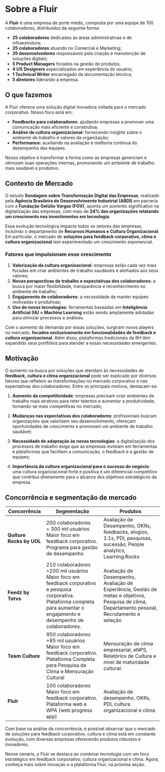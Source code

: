 # **Sobre a Fluir**

A **Fluir** é uma empresa de porte médio, composta por uma equipe de 100 colaboradores, distribuídos da seguinte forma:

- **25 colaboradores** dedicados às áreas administrativas e de infraestrutura;
- **25 colaboradores** atuando no Comercial e Marketing;
- **35 desenvolvedores** responsáveis pela criação e manutenção de soluções digitais;
- **5 Product Managers** focados na gestão de produtos;
- **4 UX Designers** especializados em experiência do usuário;
- **1 Technical Writer** encarregado da documentação técnica;
- **5 diretores** liderando a empresa.

## **O que fazemos**

A Fluir oferece uma solução digital inovadora voltada para o mercado corporativo. Nosso foco está em:

- **Feedbacks para colaboradores:** ajudando empresas a promover uma comunicação mais eficiente e construtiva;
- **Análise de cultura organizacional:** fornecendo insights sobre o ambiente de trabalho e valores da organização;
- **Performance:** auxiliando na avaliação e melhoria contínua do desempenho das equipes.

Nosso objetivo é transformar a forma como as empresas gerenciam e otimizam suas operações internas, promovendo um ambiente de trabalho mais saudável e produtivo.


## **Contexto de Mercado**

O estudo **Sondagem sobre Transformação Digital das Empresas**, realizado pela **Agência Brasileira de Desenvolvimento Industrial (ABDI)** em parceria com a **Fundação Getúlio Vargas (FGV)**, aponta um aumento significativo na digitalização das empresas, com mais de **24% das organizações relatando um crescimento nos investimentos em tecnologia**.

Essa evolução tecnológica impacta todos os setores das empresas, incluindo o departamento de **Recursos Humanos e Cultura Organizacional**. Em particular, o mercado de **soluções para feedback corporativo, clima e cultura organizacional** tem experimentado um crescimento exponencial.

### **Fatores que impulsionam esse crescimento**
1. **Valorização da cultura organizacional**: empresas estão cada vez mais focadas em criar ambientes de trabalho saudáveis e alinhados aos seus valores;
2. **Novas perspectivas de trabalho e expectativas dos colaboradores**: a busca por maior flexibilidade, transparência e reconhecimento no ambiente de trabalho;
3. **Engajamento de colaboradores**: a necessidade de manter equipes motivadas e produtivas;
4. **Uso de novas tecnologias**: ferramentas baseadas em **Inteligência Artificial (IA)** e **Machine Learning** estão sendo amplamente adotadas para otimizar processos e análises.

Com o aumento da demanda por essas soluções, surgiram novos players no mercado, **focados exclusivamente em funcionalidades de feedback e cultura organizacional**. Além disso, plataformas tradicionais de RH têm expandido seus portfólios para atender a essas necessidades emergentes.



## **Motivação**

O aumento na busca por soluções que atendam às necessidades de **feedback, cultura e clima organizacional** pode ser explicado por diversos fatores que refletem as transformações no mercado corporativo e nas expectativas dos colaboradores. Entre os principais motivos, destacam-se:

1. **Aumento da competitividade**: empresas precisam criar ambientes de trabalho mais atrativos para reter talentos e aumentar a produtividade, tornando-se mais competitivas no mercado;

2. **Mudanças nas expectativas dos colaboradores**: profissionais buscam organizações que valorizem seu desenvolvimento, ofereçam oportunidades de crescimento e promovam um ambiente de trabalho saudável;

3. **Necessidade de adaptação às novas tecnologias**: a digitalização dos processos de trabalho exige que as empresas invistam em ferramentas e plataformas que facilitem a comunicação, o feedback e a gestão de equipes;

4. **Importância da cultura organizacional para o sucesso do negócio**: uma cultura organizacional forte e positiva é um diferencial competitivo que contribui diretamente para o alcance dos objetivos estratégicos da empresa.


## **Concorrência e segmentação de mercado**

| **Concorrência** | **Segmentação** | **Produtos** |
|-------------------|-----------------|--------------|
| **Qulture Rocks by UOL** | 200 colaboradores<br/>+ 300 mil usuários<br/>Maior foco em feedback corporativo. Programa para gestão de desempenho | Avaliação de Desempenho, OKRs, feedbacks, elogios, 1:1s, PDI, pesquisas, sucessão, People analytics, Learning.Rocks |
| **Feedz by Totvs** | 210 colaboradores<br/>+200 mil usuários<br/>Maior foco em feedback corporativo e pesquisa corporativa. Plataforma completa para aumentar o engajamento e desempenho de colaboradores. | Avaliação de Desempenho, Avaliação de Experiência, Gestão de metas e objetivos, Pesquisa de clima, Departamento pessoal, Recrutamento e seleção |
| **Team Culture** | 950 colaboradores<br/>+85 mil usuários<br/>Maior foco em feedback corporativo.<br/>Plataforma Completa para Pesquisa de Clima e Mensuração Cultural | Mensuração de clima empresarial, eNPS, Relatórios de Cultura e nível de maturidade cultural. |
| **Fluir** | 100 colaboradores<br/>Maior foco em feedback corporativo.<br/>Plataforma web e WPA (web progress app) | Avaliação de desempenho, OKRs, PDI, cultura organizacional e clima |


Com base na análise da concorrência, é possível observar que o mercado de soluções para feedback corporativo, cultura e clima está em constante evolução, com diversas empresas oferecendo produtos robustos e inovadores.

Nesse cenário, a Fluir se destaca ao combinar tecnologia com um foco estratégico em feedback corporativo, cultura organizacional e clima. Agora, conheça mais sobre inovação e a plataforma Fluir, na próxima seção.